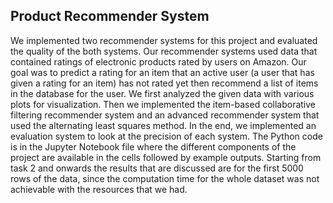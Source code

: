 ## Product Recommender System

We implemented two recommender systems for this project and evaluated the quality of the both systems. Our recommender systems used data that contained ratings of electronic products rated by users on Amazon. Our goal was to predict a rating for an item that an active user (a user that has given a rating for an item) has not rated yet then recommend a list of items in the database for the user. We first analyzed the given data with various plots for visualization. Then we implemented the item-based collaborative filtering recommender system and an advanced recommender system that used the alternating least squares method. In the end, we implemented an evaluation system to look at the precision of each system. The Python code is in the Jupyter Notebook file where the different components of the project are available in the cells followed by example outputs. Starting from task 2 and onwards the results that are discussed are for the first 5000 rows of the data, since the computation time for the whole dataset was not achievable with the resources that we had. 
